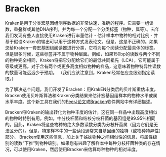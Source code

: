 # Bracken

Kraken是用于分类宏基因组测序数据的非常快速，准确的程序。它需要一组读数，重叠群或其他DNA序列，并为每一个分配一个分类标签（物种，属等）。去年我们发现有些人直接使用Kraken进行丰量估计 - 估计样本中物种的相对比例 - 并基于假设Kraken的输出可以用于这种方式发表论文。但是，这是不正确的。如果您给Kraken一套宏基因组阅读器进行分类，它将为每个阅读分配最具体的标签。但是很多时候，这些标签并不属于物种层面。例如，如果150bp的读数与两个不同的物种完全相同，Kraken将把它分配给它们的最低共同祖先（LCA），它可能属于等级或更高。对于含有两个或更多高度相似物种的样品，这意味着物种特异性读数的数量可能远远少于预期。 （我们应该注意到，Kraken经常在应变级别指定读取。）

为了解决这个问题，我们开发了Bracken：用KrakEN分类后的贝叶斯重估丰度。 Bracken使用贝叶斯算法和Kraken分类结果来估计宏基因组样本的物种水平或属水平丰度。这个新工具在我们的[PeerJ论文](https://peerj.com/articles/cs-104/)或[Bracken](https://ccb.jhu.edu/software/bracken/)软件网站中有详细描述。

Bracken将Kraken的输出转化为物种丰度的估计。这在同一样品中出现高度相似的物种时特别有用。例如，牛分枝杆菌和结核分枝杆菌的基因组是99.95％相同的。因此，Kraken将这些物种的绝大多数读数分类为分枝杆菌属（因为它们是无法区分的）。但是，特定样本中的一些读段通常来自基因组的独特（或物种特异性）部分。 Bracken使用这些信息，加上关于姊妹物种之间相似性的信息，将属性级别的读数“下推”到物种级别。如果您有兴趣了解样本中每种分枝杆菌种类的存在情况，可以使用Kraken，然后使用Bracken来估算每种物种的相对丰度。
